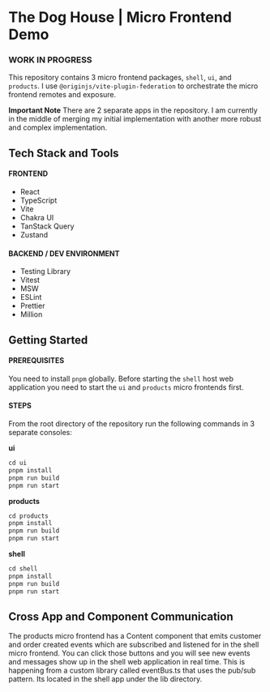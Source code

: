 # The Dog House | Micro Frontend Demo

### WORK IN PROGRESS

This repository contains 3 micro frontend packages, `shell`, `ui`, and `products`. 
I use `@originjs/vite-plugin-federation` to orchestrate the micro frontend remotes and exposure. 

**Important Note**
There are 2 separate apps in the repository. I am currently in the middle of merging my initial implementation with another more robust and complex implementation.

## Tech Stack and Tools

#### FRONTEND

- React
- TypeScript
- Vite
- Chakra UI
- TanStack Query
- Zustand

#### BACKEND / DEV ENVIRONMENT

- Testing Library
- Vitest
- MSW
- ESLint
- Prettier
- Million

## Getting Started

#### PREREQUISITES

You need to install `pnpm` globally. Before starting the `shell` host web application you need to start the `ui` and `products` micro frontends first.

#### STEPS

From the root directory of the repository run the following commands in 3 separate consoles:

**ui**

```js
cd ui
pnpm install
pnpm run build
pnpm run start
```

**products**

```js
cd products
pnpm install
pnpm run build
pnpm run start
```

**shell**

```js
cd shell
pnpm install
pnpm run build
pnpm run start
```

## Cross App and Component Communication

The products micro frontend has a Content component that emits customer and order created events which are subscribed and listened for in the shell micro frontend.
You can click those buttons and you will see new events and messages show up in the shell web application in real time.
This is happening from a custom library called eventBus.ts that uses the pub/sub pattern. Its located in the shell app under the lib directory.
